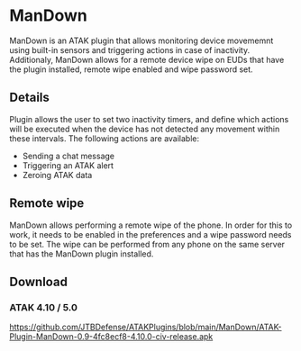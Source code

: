 # ManDown

ManDown is an ATAK plugin that allows monitoring device movememnt using built-in sensors and triggering actions in case of inactivity.
Additionaly, ManDown allows for a remote device wipe on EUDs that have the plugin installed, remote wipe enabled and wipe password set.

## Details

Plugin allows the user to set two inactivity timers, and define which actions will be executed when the device has not detected any movement within these intervals.
The following actions are available:
- Sending a chat message
- Triggering an ATAK alert
- Zeroing ATAK data

## Remote wipe

ManDown allows performing a remote wipe of the phone. In order for this to work, it needs to be enabled in the preferences and a wipe password needs to be set. 
The wipe can be performed from any phone on the same server that has the ManDown plugin installed.

## Download

### ATAK 4.10 / 5.0
https://github.com/JTBDefense/ATAKPlugins/blob/main/ManDown/ATAK-Plugin-ManDown-0.9-4fc8ecf8-4.10.0-civ-release.apk






